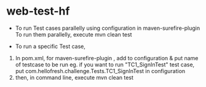 # web-test-hf

* To run Test cases parallelly using <parallel> configuration in maven-surefire-plugin <artifact>
To run them parallelly, execute mvn clean test

* To run a specific Test case, 
1. In pom.xml, for maven-surefire-plugin <artifact>, add <groups> to configuration & put name of testcase to be run
eg. if you want to run "TC1_SignInTest" test case, put <groups>com.hellofresh.challenge.Tests.TC1_SignInTest</groups> in configuration
2. then, in command line, execute mvn clean test
